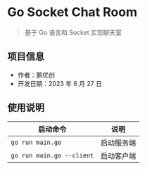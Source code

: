# Go Socket Chat Room

> 基于 Go 语言和 Socket 实现聊天室

## 项目信息

- 作者：鹏优创
- 开发日期：2023 年 6 月 27 日

## 使用说明

| 启动命令                | 说明       |
| ----------------------- | ---------- |
| `go run main.go`          | 启动服务端 |
| `go run main.go --client` | 启动客户端 |
